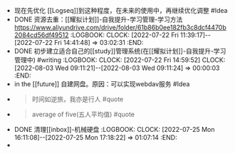 - 现在先优化 [[Logseq]]到这种程度，在未来的使用中，再继续优化调整 #Idea
- DONE 资源去重：[[耀拟计划]]-自我提升-学习管理-学习方法 https://www.aliyundrive.com/drive/folder/61b86b0ee182fb3c8dcf4470b2084cd56df49512
  :LOGBOOK:
  CLOCK: [2022-07-22 Fri 11:39:17]--[2022-07-22 Fri 14:41:48] =>  03:02:31
  :END:
- DONE 初步建立适合自己的[[study]]管理系统(在[[耀拟计划]]-自我提升-学习管理中) #writing
  :LOGBOOK:
  CLOCK: [2022-07-22 Fri 14:59:52]
  CLOCK: [2022-08-03 Wed 09:11:21]--[2022-08-03 Wed 09:11:24] =>  00:00:03
  :END:
- in the [[future]] 自建网盘。原因：可以实现webdav服务 #Idea
- >时间如逆旅，我亦是行人 #quote
- >average of five(五人平均值) #quote
- DONE 清理[[inbox]]-机械硬盘
  :LOGBOOK:
  CLOCK: [2022-07-25 Mon 16:11:08]--[2022-07-25 Mon 17:18:22] =>  01:07:14
  :END:
-